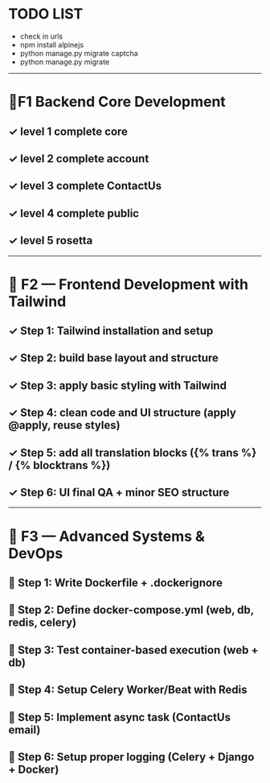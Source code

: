 # TODO LIST

- check in urls
- npm install alpinejs
- python manage.py migrate captcha
- python manage.py migrate 

---
# 🚩F1 Backend Core Development

## ✓ level 1 complete core

## ✓ level 2 complete account

## ✓ level 3 complete ContactUs

## ✓ level 4 complete public

## ✓ level 5 rosetta


-----

# 🚩 F2 — Frontend Development with Tailwind

## ✓ Step 1: Tailwind installation and setup
## ✓ Step 2: build base layout and structure
## ✓ Step 3: apply basic styling with Tailwind
## ✓ Step 4: clean code and UI structure (apply @apply, reuse styles)
## ✓ Step 5: add all translation blocks ({% trans %} / {% blocktrans %})
## ✓ Step 6: UI final QA + minor SEO structure

-----
# 🚩 F3 — Advanced Systems & DevOps
## 📌 Step 1: Write Dockerfile + .dockerignore
## 🔗 Step 2: Define docker-compose.yml (web, db, redis, celery)
## 🔗 Step 3: Test container-based execution (web + db)
## 🔗 Step 4: Setup Celery Worker/Beat with Redis
## 🔗 Step 5: Implement async task (ContactUs email)
## 🔗 Step 6: Setup proper logging (Celery + Django + Docker)